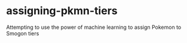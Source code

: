 # assigning-pkmn-tiers
Attempting to use the power of machine learning to assign Pokemon to Smogon tiers
